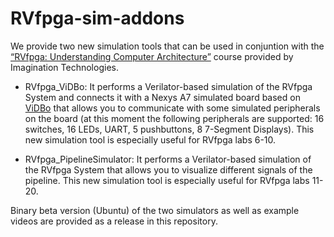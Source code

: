 # RVfpga-sim-addons
We provide two new simulation tools that can be used in conjuntion with the [“RVfpga: Understanding Computer Architecture”](https://university.imgtec.com/rvfpga-download-page-en/) course provided by Imagination Technologies.

+ RVfpga_ViDBo: It performs a Verilator-based simulation of the RVfpga System and connects it with a Nexys A7 simulated board based on [ViDBo](https://github.com/olofk/vidbo) that allows you to communicate with some simulated peripherals on the board (at this moment the following peripherals are supported: 16 switches, 16 LEDs, UART, 5 pushbuttons, 8 7-Segment Displays). This new simulation tool is especially useful for RVfpga labs 6-10.

+ RVfpga_PipelineSimulator: It performs a Verilator-based simulation of the RVfpga System that allows you to visualize different signals of the pipeline. This new simulation tool is especially useful for RVfpga labs 11-20.

Binary beta version (Ubuntu) of the two simulators as well as example videos are provided as a release in this repository.
